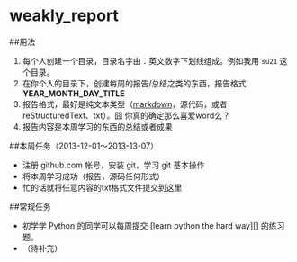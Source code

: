 weakly_report
=============

##用法
1. 每个人创建一个目录，目录名字由：英文数字下划线组成。例如我用 `su21` 这个目录。
2. 在你个人的目录下，创建每周的报告/总结之类的东西，报告格式 **YEAR_MONTH_DAY_TITLE**
3. 报告格式，最好是纯文本类型（[markdown][1]，源代码，或者reStructuredText、txt）。囧 你真的确定那么喜爱word么？
4. 报告内容是本周学习的东西的总结或者成果


##本周任务（2013-12-01～2013-13-07）
* 注册 github.com 帐号，安装 git，学习 git 基本操作
* 将本周学习成功（报告，源码任何形式）
* 忙的话就将任意内容的txt格式文件提交到这里

##常规任务
* 初学学 Python 的同学可以每周提交 [learn python the hard way][] 的练习题。
* （待补充）


[1]: http://wowubuntu.com/markdown/
[2]: https://learn-python-the-hard-way-zh_cn-translation.readthedocs.org/en/1.0/
